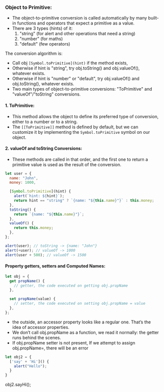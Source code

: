### Object to Primitive:
* The object-to-primitive conversion is called automatically by many built-in functions and operators that expect a primitive as a value.
* There are 3 types (hints) of it:
  1. "string" (for alert and other operations that need a string)
  2. "number" (for maths)
  3. "default" (few operators)

The conversion algorithm is:
* Call obj `[Symbol.toPrimitive](hint)` if the method exists,
* Otherwise if hint is "string", try obj.toString() and obj.valueOf(), whatever exists.
* Otherwise if hint is "number" or "default", try obj.valueOf() and obj.toString(), whatever exists.
* Two main types of object-to-primitive conversions: "ToPrimitive" and "valueOf"/"toString" conversions.

#### 1. ToPrimitive:
* This method allows the object to define its preferred type of conversion, either to a number or to a string.
* The `[[ToPrimitive]]` method is defined by default, but we can customize it by implementing the `Symbol.toPrimitive` symbol on our object.

#### 2. valueOf and toString Conversions:
* These methods are called in that order, and the first one to return a primitive value is used as the result of the conversion.

```js
let user = {
  name: "John",
  money: 1000,

  [Symbol.toPrimitive](hint) {
    alert(`hint: ${hint}`);
    return hint == "string" ? `{name: "${this.name}"}` : this.money;
  },
  toString() {
    return `{name: "${this.name}"}`;
  },
  valueOf() {
    return this.money;
  },
};

alert(user); // toString -> {name: "John"}
alert(+user); // valueOf -> 1000
alert(user + 500); // valueOf -> 1500
```

#### Property getters, setters and Computed Names:

```js
let obj = {
  get propName() {
    // getter, the code executed on getting obj.propName
  },

  set propName(value) {
    // setter, the code executed on setting obj.propName = value
  },
};
```

* the outside, an accessor property looks like a regular one. That’s the idea of accessor properties.
* We don’t call obj.propName as a function, we read it normally: the getter runs behind the scenes.
* If obj.propName setter is not present, If we attempt to assign obj.propName=, there will be an error

```js
let obj2 = {
  ['say' + 'Hi']() {
    alert("Hello");
  }
}
```

obj2.sayHi();
